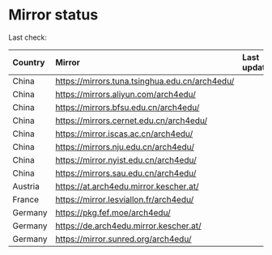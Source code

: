 <script src="./time.js"></script>
# Mirror status
Last check: <script type="text/javascript">localize(1739776883.3180513);</script>

|Country|Mirror|Last update|
|:------|:-----|:----------|
|China|https://mirrors.tuna.tsinghua.edu.cn/arch4edu/|<script type="text/javascript">localize(1739730973);</script>|
|China|https://mirrors.aliyun.com/arch4edu/|<script type="text/javascript">localize(1739730973);</script>|
|China|https://mirrors.bfsu.edu.cn/arch4edu/|<script type="text/javascript">localize(1739730973);</script>|
|China|https://mirrors.cernet.edu.cn/arch4edu/|<script type="text/javascript">localize(1739774497);</script>|
|China|https://mirror.iscas.ac.cn/arch4edu/|<script type="text/javascript">localize(1739774497);</script>|
|China|https://mirrors.nju.edu.cn/arch4edu/|<script type="text/javascript">localize(1739688014);</script>|
|China|https://mirror.nyist.edu.cn/arch4edu/|<script type="text/javascript">localize(1739730973);</script>|
|China|https://mirrors.sau.edu.cn/arch4edu/|<script type="text/javascript">localize(1731653531);</script>|
|Austria|https://at.arch4edu.mirror.kescher.at/|<script type="text/javascript">localize(1739730973);</script>|
|France|https://mirror.lesviallon.fr/arch4edu/|<script type="text/javascript">localize(1739774497);</script>|
|Germany|https://pkg.fef.moe/arch4edu/|<script type="text/javascript">localize(1739730973);</script>|
|Germany|https://de.arch4edu.mirror.kescher.at/|<script type="text/javascript">localize(1739730973);</script>|
|Germany|https://mirror.sunred.org/arch4edu/|<script type="text/javascript">localize(1739730973);</script>|

<script src="./tablefilter/tablefilter.js"></script>
<script src="./table.js"></script>